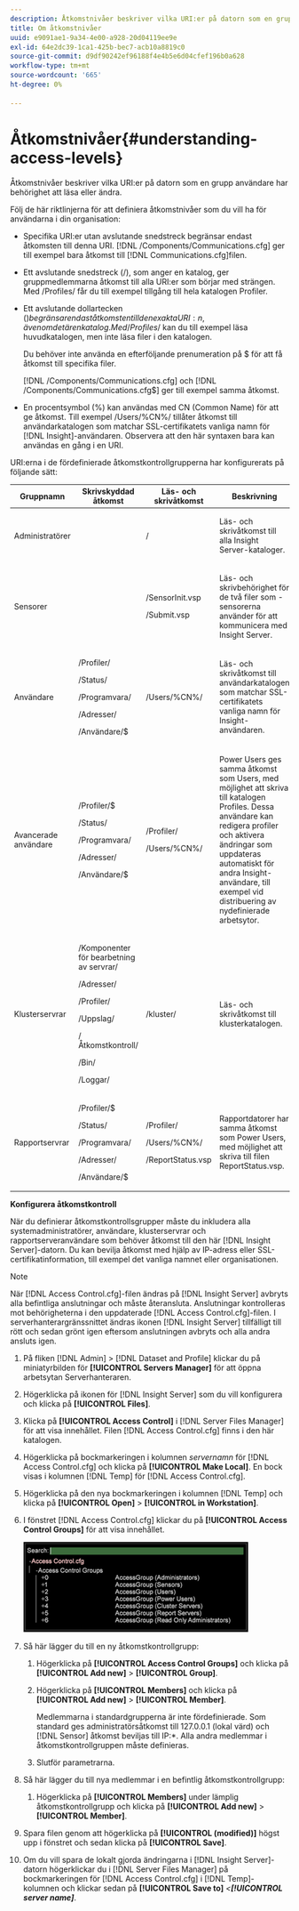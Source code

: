 ```yaml
---
description: Åtkomstnivåer beskriver vilka URI:er på datorn som en grupp användare har behörighet att läsa eller ändra.
title: Om åtkomstnivåer
uuid: e9091ae1-9a34-4e00-a928-20d04119ee9e
exl-id: 64e2dc39-1ca1-425b-bec7-acb10a8819c0
source-git-commit: d9df90242ef96188f4e4b5e6d04cfef196b0a628
workflow-type: tm+mt
source-wordcount: '665'
ht-degree: 0%

---
```


# Åtkomstnivåer{#understanding-access-levels}

Åtkomstnivåer beskriver vilka URI:er på datorn som en grupp användare har behörighet att läsa eller ändra.

Följ de här riktlinjerna för att definiera åtkomstnivåer som du vill ha för användarna i din organisation:

* Specifika URI:er utan avslutande snedstreck begränsar endast åtkomsten till denna URI. [!DNL /Components/Communications.cfg] ger till exempel bara åtkomst till [!DNL Communications.cfg]filen.

* Ett avslutande snedstreck (/), som anger en katalog, ger gruppmedlemmarna åtkomst till alla URI:er som börjar med strängen. Med /Profiles/ får du till exempel tillgång till hela katalogen Profiler.
* Ett avslutande dollartecken ($) begränsar endast åtkomsten till den exakta URI:n, även om det är en katalog. Med /Profiles/$ kan du till exempel läsa huvudkatalogen, men inte läsa filer i den katalogen.

   Du behöver inte använda en efterföljande prenumeration på $ för att få åtkomst till specifika filer.

   [!DNL /Components/Communications.cfg] och [!DNL /Components/Communications.cfg$] ger till exempel samma åtkomst.

* En procentsymbol (%) kan användas med CN (Common Name) för att ge åtkomst. Till exempel /Users/%CN%/ tillåter åtkomst till användarkatalogen som matchar SSL-certifikatets vanliga namn för [!DNL Insight]-användaren. Observera att den här syntaxen bara kan användas en gång i en URI.

URI:erna i de fördefinierade åtkomstkontrollgrupperna har konfigurerats på följande sätt:

<table id="table_8E6FDD741BF24E2DAD96A2919FAE6C7F"> 
 <thead> 
  <tr> 
   <th colname="col1" class="entry"> Gruppnamn </th> 
   <th colname="col2" class="entry"> Skrivskyddad åtkomst </th> 
   <th colname="col3" class="entry"> Läs- och skrivåtkomst </th> 
   <th colname="col4" class="entry"> Beskrivning </th> 
  </tr> 
 </thead>
 <tbody> 
  <tr> 
   <td colname="col1"> <p>Administratörer </p> </td> 
   <td colname="col2"> </td> 
   <td colname="col3"> <p>/ </p> </td> 
   <td colname="col4"> <p>Läs- och skrivåtkomst till alla <span class="keyword"> Insight Server</span>-kataloger. </p> </td> 
  </tr> 
  <tr> 
   <td colname="col1"> <p>Sensorer </p> </td> 
   <td colname="col2"> </td> 
   <td colname="col3"> <p>/SensorInit.vsp </p> <p>/Submit.vsp </p> </td> 
   <td colname="col4"> <p>Läs- och skrivbehörighet för de två filer som <span class="wintitle">-sensorerna</span> använder för att kommunicera med <span class="keyword"> Insight Server</span>. </p> </td> 
  </tr> 
  <tr> 
   <td colname="col1"> <p>Användare </p> </td> 
   <td colname="col2"> <p>/Profiler/ </p> <p>/Status/ </p> <p>/Programvara/ </p> <p>/Adresser/ </p> <p>/Användare/$ </p> </td> 
   <td colname="col3"> /Users/%CN%/ </td> 
   <td colname="col4"> <p>Läs- och skrivåtkomst till användarkatalogen som matchar SSL-certifikatets vanliga namn för <span class="keyword"> Insight</span>-användaren. </p> </td> 
  </tr> 
  <tr> 
   <td colname="col1"> <p>Avancerade användare </p> </td> 
   <td colname="col2"> <p>/Profiler/$ </p> <p>/Status/ </p> <p>/Programvara/ </p> <p>/Adresser/ </p> <p>/Användare/$ </p> </td> 
   <td colname="col3"> <p>/Profiler/ </p> <p>/Users/%CN%/ </p> </td> 
   <td colname="col4"> <p>Power Users ges samma åtkomst som Users, med möjlighet att skriva till katalogen Profiles. Dessa användare kan redigera profiler och aktivera ändringar som uppdateras automatiskt för andra <span class="keyword"> Insight</span>-användare, till exempel vid distribuering av nydefinierade arbetsytor. </p> </td> 
  </tr> 
  <tr> 
   <td colname="col1"> <p>Klusterservrar </p> </td> 
   <td colname="col2"> <p>/Komponenter för bearbetning av servrar/ </p> <p>/Adresser/ </p> <p>/Profiler/ </p> <p>/Uppslag/ </p> <p>/Åtkomstkontroll/ </p> <p>/Bin/ </p> <p>/Loggar/ </p> </td> 
   <td colname="col3"> <p>/kluster/ </p> </td> 
   <td colname="col4"> <p>Läs- och skrivåtkomst till klusterkatalogen. </p> </td> 
  </tr> 
  <tr> 
   <td colname="col1"> <p>Rapportservrar </p> </td> 
   <td colname="col2"> <p>/Profiler/$ </p> <p>/Status/ </p> <p>/Programvara/ </p> <p>/Adresser/ </p> <p>/Användare/$ </p> </td> 
   <td colname="col3"> <p>/Profiler/ </p> <p>/Users/%CN%/ </p> <p>/ReportStatus.vsp </p> </td> 
   <td colname="col4"> <p>Rapportdatorer har samma åtkomst som Power Users, med möjlighet att skriva till filen <span class="filepath"> ReportStatus.vsp</span>. </p> </td> 
  </tr> 
 </tbody> 
</table>

**Konfigurera åtkomstkontroll**

När du definierar åtkomstkontrollsgrupper måste du inkludera alla systemadministratörer, användare, klusterservrar och rapportserveranvändare som behöver åtkomst till den här [!DNL Insight Server]-datorn. Du kan bevilja åtkomst med hjälp av IP-adress eller SSL-certifikatinformation, till exempel det vanliga namnet eller organisationen.

>[!NOTE]
>
>När [!DNL Access Control.cfg]-filen ändras på [!DNL Insight Server] avbryts alla befintliga anslutningar och måste återansluta. Anslutningar kontrolleras mot behörigheterna i den uppdaterade [!DNL Access Control.cfg]-filen. I serverhanterargränssnittet ändras ikonen [!DNL Insight Server] tillfälligt till rött och sedan grönt igen eftersom anslutningen avbryts och alla andra ansluts igen.

1. På fliken [!DNL Admin] > [!DNL Dataset and Profile] klickar du på miniatyrbilden för **[!UICONTROL Servers Manager]** för att öppna arbetsytan Serverhanteraren.

1. Högerklicka på ikonen för [!DNL Insight Server] som du vill konfigurera och klicka på **[!UICONTROL Files]**.

1. Klicka på **[!UICONTROL Access Control]** i [!DNL Server Files Manager] för att visa innehållet. Filen [!DNL Access Control.cfg] finns i den här katalogen.

1. Högerklicka på bockmarkeringen i kolumnen *servernamn* för [!DNL Access Control.cfg] och klicka på **[!UICONTROL Make Local]**. En bock visas i kolumnen [!DNL Temp] för [!DNL Access Control.cfg].

1. Högerklicka på den nya bockmarkeringen i kolumnen [!DNL Temp] och klicka på **[!UICONTROL Open]** > **[!UICONTROL in Workstation]**.

1. I fönstret [!DNL Access Control.cfg] klickar du på **[!UICONTROL Access Control Groups]** för att visa innehållet.

   ![](assets/access_ctrl_cfg.png)

1. Så här lägger du till en ny åtkomstkontrollgrupp:

   1. Högerklicka på **[!UICONTROL Access Control Groups]** och klicka på **[!UICONTROL Add new]** > **[!UICONTROL Group]**.

   1. Högerklicka på **[!UICONTROL Members]** och klicka på **[!UICONTROL Add new]** > **[!UICONTROL Member]**.

      Medlemmarna i standardgrupperna är inte fördefinierade. Som standard ges administratörsåtkomst till 127.0.0.1 (lokal värd) och [!DNL Sensor] åtkomst beviljas till IP:*. Alla andra medlemmar i åtkomstkontrollgruppen måste definieras.

   1. Slutför parametrarna.

1. Så här lägger du till nya medlemmar i en befintlig åtkomstkontrollgrupp:

   1. Högerklicka på **[!UICONTROL Members]** under lämplig åtkomstkontrollgrupp och klicka på **[!UICONTROL Add new]** > **[!UICONTROL Member]**.

1. Spara filen genom att högerklicka på **[!UICONTROL (modified)]** högst upp i fönstret och sedan klicka på **[!UICONTROL Save]**.

1. Om du vill spara de lokalt gjorda ändringarna i [!DNL Insight Server]-datorn högerklickar du i [!DNL Server Files Manager] på bockmarkeringen för [!DNL Access Control.cfg] i [!DNL Temp]-kolumnen och klickar sedan på **[!UICONTROL Save to]** *&lt;**[!UICONTROL server name]***.
